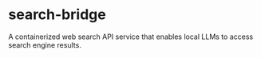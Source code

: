 # search-bridge
A containerized web search API service that enables local LLMs to access search engine results.
